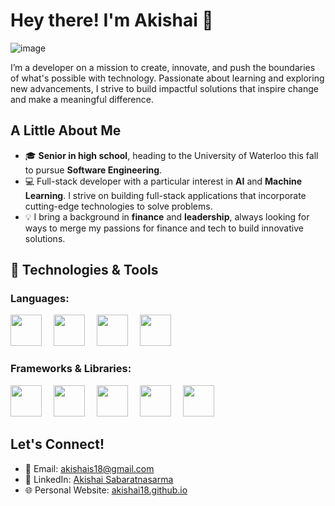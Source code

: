 # Hey there! I'm Akishai 👋
![image](https://github.com/user-attachments/assets/9f1f94ca-9735-48e5-8833-a31256653b2a)

I’m a developer on a mission to create, innovate, and push the boundaries of what's possible with technology. Passionate about learning and exploring new advancements, I strive to build impactful solutions that inspire change and make a meaningful difference.

## A Little About Me
- 🎓 **Senior in high school**, heading to the University of Waterloo this fall to pursue **Software Engineering**.
- 💻 Full-stack developer with a particular interest in **AI** and **Machine Learning**. I strive on building full-stack applications that incorporate cutting-edge technologies to solve problems.
- 💡 I bring a background in **finance** and **leadership**, always looking for ways to merge my passions for finance and tech to build innovative solutions.

## 🚀 Technologies & Tools

### Languages:
<img src="https://github.com/user-attachments/assets/8db53362-f068-45da-8109-d3659c86060f" width="50" style="margin-right: 15px;"/>
<img src="https://github.com/user-attachments/assets/5cd9b772-51f7-4e68-bb80-da5e5145f5cf" width="50" style="margin-right: 15px;"/>
<img src="https://github.com/user-attachments/assets/cc101e72-332d-4ff8-ab50-dc5ca9cf9b59" width="50" style="margin-right: 15px;"/>
<img src="https://github.com/user-attachments/assets/bba10f36-9464-420c-a7cc-40876a6e6565" width="50" style="margin-right: 15px;"/>

### Frameworks & Libraries:
<img src="https://github.com/user-attachments/assets/77a26083-2575-4bd9-a879-60f3e9cab335" width="50" style="margin-right: 15px;"/>
<img src="https://github.com/user-attachments/assets/20ac070f-5ae0-482a-9f3b-8f2fc9361695" width="50" style="margin-right: 15px;"/>
<img src="https://github.com/user-attachments/assets/d3dfd671-921c-46af-b1db-66111797f47d" width = "50" style = "margin-right: 15px;"/>
<img src="https://github.com/user-attachments/assets/55628e92-4cf0-4987-9fef-1684b014e196" width="50" style="margin-right: 15px;"/>
<img src="https://github.com/user-attachments/assets/b8f3ed5f-9025-4295-ae1b-4d0b37ba5737" width="50"/>

## Let's Connect!
- 📧 Email: [akishais18@gmail.com](mailto:akishais18@gmail.com)  
- 🔗 LinkedIn: [Akishai Sabaratnasarma](https://www.linkedin.com/in/akishai-sabaratnasarma-300857182/)  
- 🌐 Personal Website: [akishai18.github.io](https://akishai18.github.io)

<!--


Here are some ideas to get you started:

- 🔭 I’m currently working on ...
- 🌱 I’m currently learning ...
- 👯 I’m looking to collaborate on ...
- 🤔 I’m looking for help with ...
- 💬 Ask me about ...
- 📫 How to reach me: ...
- 😄 Pronouns: ...
- ⚡ Fun fact: ...
-->
